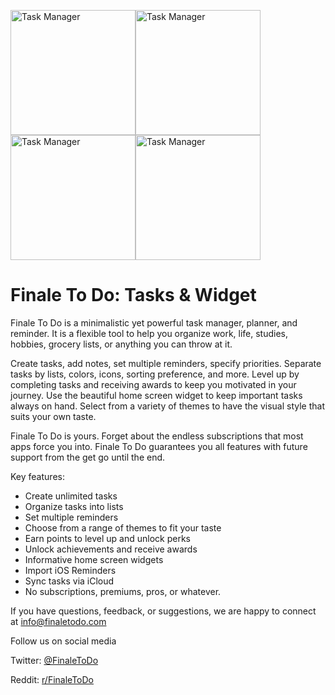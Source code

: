 <img src="https://i.imgur.com/aRMWepb.png" alt="Task Manager" width="200"/><img src="https://i.imgur.com/w3WgfBc.png" alt="Task Manager" width="200"/><img src="https://i.imgur.com/V65kNxJ.png" alt="Task Manager" width="200"/><img src="https://i.imgur.com/aZX7oGY.png" alt="Task Manager" width="200"/>

# Finale To Do: Tasks & Widget
Finale To Do is a minimalistic yet powerful task manager, planner, and reminder. It is a flexible tool to help you organize work, life, studies, hobbies, grocery lists, or anything you can throw at it.

Create tasks, add notes, set multiple reminders, specify priorities. Separate tasks by lists, colors, icons, sorting preference, and more. Level up by completing tasks and receiving awards to keep you motivated in your journey. Use the beautiful home screen widget to keep important tasks always on hand. Select from a variety of themes to have the visual style that suits your own taste.

Finale To Do is yours. Forget about the endless subscriptions that most apps force you into. Finale To Do guarantees you all features with future support from the get go until the end.

Key features:
- Create unlimited tasks
- Organize tasks into lists
- Set multiple reminders
- Choose from a range of themes to fit your taste
- Earn points to level up and unlock perks
- Unlock achievements and receive awards
- Informative home screen widgets
- Import iOS Reminders
- Sync tasks via iCloud
- No subscriptions, premiums, pros, or whatever.

If you have questions, feedback, or suggestions, we are happy to connect at info@finaletodo.com

Follow us on social media

Twitter: <a href="twitter.com/FinaleToDo">@FinaleToDo</a>

Reddit: <a href="reddit.com/r/FinaleToDo">r/FinaleToDo</a>
